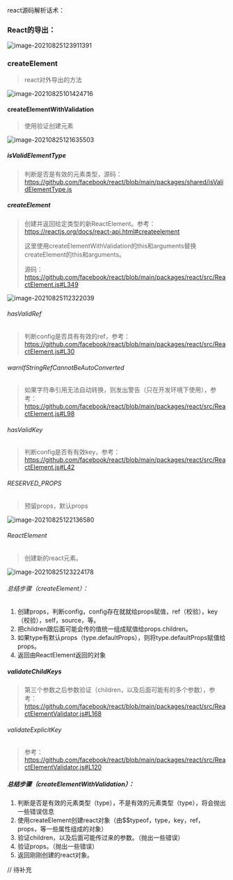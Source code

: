 react源码解析话术：

### React的导出：

![image-20210825123911391](https://tva1.sinaimg.cn/large/008i3skNgy1gtsxk4z4lnj60u0136afa02.jpg)

### createElement

> react对外导出的方法

![image-20210825101424716](https://tva1.sinaimg.cn/large/008i3skNgy1gtstdi15hjj61a40ccwfb02.jpg)

#### createElementWithValidation

> 使用验证创建元素

![image-20210825121635503](https://tva1.sinaimg.cn/large/008i3skNgy1gtswwliwfkj60u01ydajn02.jpg)

##### isValidElementType

> 判断是否是有效的元素类型，源码：https://github.com/facebook/react/blob/main/packages/shared/isValidElementType.js

##### createElement

> 创建并返回给定类型的新ReactElement。参考：https://reactjs.org/docs/react-api.html#createelement
>
> 这里使用createElementWithValidation的this和arguments替换createElement的this和arguments。
>
> 源码：https://github.com/facebook/react/blob/main/packages/react/src/ReactElement.js#L349

![image-20210825112322039](https://tva1.sinaimg.cn/large/008i3skNgy1gtsvd82b0ej60u02c3k1f02.jpg)

###### hasValidRef

> 判断config是否具有有效的ref，参考：https://github.com/facebook/react/blob/main/packages/react/src/ReactElement.js#L30

###### warnIfStringRefCannotBeAutoConverted

> 如果字符串引用无法自动转换，则发出警告（只在开发环境下使用），参考：https://github.com/facebook/react/blob/main/packages/react/src/ReactElement.js#L98

###### hasValidKey

> 判断config是否有有效key，参考：https://github.com/facebook/react/blob/main/packages/react/src/ReactElement.js#L42

###### RESERVED_PROPS

> 预留props，默认props

![image-20210825122136580](https://tva1.sinaimg.cn/large/008i3skNgy1gtsx1tba0xj60jm0hcjs002.jpg)

###### ReactElement

> 创建新的react元素。

![image-20210825123224178](https://tva1.sinaimg.cn/large/008i3skNgy1gtsxd1yy4nj60u01iigtp02.jpg)

###### 总结步骤（createElement）：

1. 创建props，判断config，config存在就就给props赋值，ref（校验），key（校验），self，source，等。
2. 把children跟后面可能会传的值统一组成赋值给props.children。
3. 如果type有默认props（type.defaultProps），则将type.defaultProps赋值给props。
4. 返回由ReactElement返回的对象

##### validateChildKeys

> 第三个参数之后参数验证（children，以及后面可能有的多个参数），参考：https://github.com/facebook/react/blob/main/packages/react/src/ReactElementValidator.js#L168

###### validateExplicitKey

> 参考：https://github.com/facebook/react/blob/main/packages/react/src/ReactElementValidator.js#L120

##### 总结步骤（createElementWithValidation）：

1. 判断是否是有效的元素类型（type），不是有效的元素类型（type），将会抛出一些错误信息
2. 使用createElement创建react对象（由$$typeof，type，key，ref，props，等一些属性组成的对象）
3. 验证children，以及后面可能传过来的参数。（抛出一些错误）
4. 验证props。（抛出一些错误）
5. 返回刚刚创建的react对象。





// 待补充